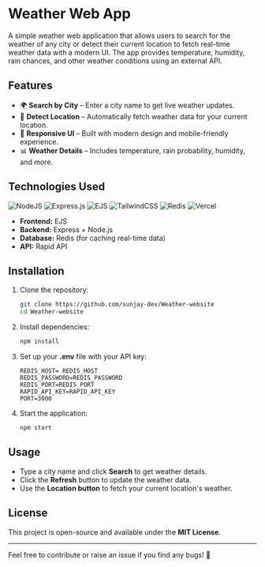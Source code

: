 # Weather Web App
A simple weather web application that allows users to search for the weather of any city or detect their current location to fetch real-time weather data with a modern UI. The app provides temperature, humidity, rain chances, and other weather conditions using an external API.

## Features
- 🌍 **Search by City** – Enter a city name to get live weather updates.
- 📍 **Detect Location** – Automatically fetch weather data for your current location.
- 🎨 **Responsive UI** – Built with modern design and mobile-friendly experience.
- 📊 **Weather Details** – Includes temperature, rain probability, humidity, and more.

## Technologies Used
![NodeJS](https://img.shields.io/badge/node.js-6DA55F?style=for-the-badge&logo=node.js&logoColor=white)
![Express.js](https://img.shields.io/badge/express.js-%23404d59.svg?style=for-the-badge&logo=express&logoColor=%2361DAFB)
![EJS](https://img.shields.io/badge/ejs-%23B4CA65.svg?style=for-the-badge&logo=ejs&logoColor=black)
![TailwindCSS](https://img.shields.io/badge/tailwindcss-%2338B2AC.svg?style=for-the-badge&logo=tailwind-css&logoColor=white)
![Redis](https://img.shields.io/badge/redis-%23DD0031.svg?style=for-the-badge&logo=redis&logoColor=white)
![Vercel](https://img.shields.io/badge/vercel-%23000000.svg?style=for-the-badge&logo=vercel&logoColor=white)

- **Frontend:** EJS
- **Backend:** Express + Node.js
- **Database:** Redis (for caching real-time data)
- **API:** Rapid API

## Installation
1. Clone the repository:
   ```bash
   git clone https://github.com/sunjay-dev/Weather-website
   cd Weather-website
   ```
2. Install dependencies:
   ```bash
   npm install
   ```
3. Set up your **.env** file with your API key:
   ```env
   REDIS_HOST= REDIS_HOST
   REDIS_PASSWORD=REDIS_PASSWORD
   REDIS_PORT=REDIS_PORT
   RAPID_API_KEY=RAPID_API_KEY
   PORT=3000
   ```
4. Start the application:
   ```bash
   npm start
   ```

## Usage
- Type a city name and click **Search** to get weather details.
- Click the **Refresh** button to update the weather data.
- Use the **Location button** to fetch your current location's weather.

## License
This project is open-source and available under the **MIT License**.

---
Feel free to contribute or raise an issue if you find any bugs! 🚀
